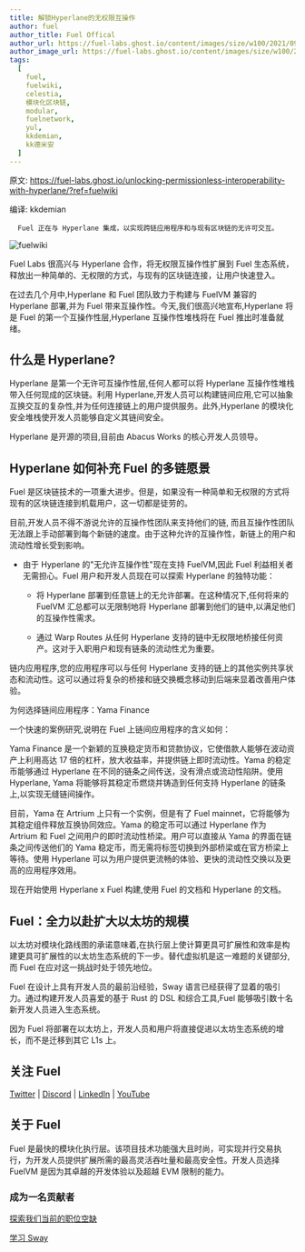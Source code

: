 ```yaml
---
title: 解锁Hyperlane的无权限互操作
author: fuel
author_title: Fuel Offical
author_url: https://fuel-labs.ghost.io/content/images/size/w100/2021/09/logo.svg
author_image_url: https://fuel-labs.ghost.io/content/images/size/w100/2021/09/logo.svg
tags:
  [
    fuel,
    fuelwiki,
    celestia,
    模块化区块链,
    modular,
    fuelnetwork,
    yul,
    kkdemian,
    kk德米安
  ]
---
```


原文: <https://fuel-labs.ghost.io/unlocking-permissionless-interoperability-with-hyperlane/?ref=fuelwiki>

编译: kkdemian

      Fuel 正在与 Hyperlane 集成，以实现跨链应用程序和与现有区块链的无许可交互。

![fuelwiki](https://fuel-labs.ghost.io/content/images/size/w2000/2023/05/Fuel_x_Hyperlane_Banner_2.5-1.png)

Fuel Labs 很高兴与 Hyperlane 合作，将无权限互操作性扩展到 Fuel 生态系统，释放出一种简单的、无权限的方式，与现有的区块链连接，让用户快速登入。

在过去几个月中,Hyperlane 和 Fuel 团队致力于构建与 FuelVM 兼容的 Hyperlane 部署,并为 Fuel 带来互操作性。今天,我们很高兴地宣布,Hyperlane 将是 Fuel 的第一个互操作性层,Hyperlane 互操作性堆栈将在 Fuel 推出时准备就绪。

## 什么是 Hyperlane?

Hyperlane 是第一个无许可互操作性层,任何人都可以将 Hyperlane 互操作性堆栈带入任何现成的区块链。利用 Hyperlane,开发人员可以构建链间应用,它可以抽象互换交互的复杂性,并为任何连接链上的用户提供服务。此外,Hyperlane 的模块化安全堆栈使开发人员能够自定义其链间安全。

Hyperlane 是开源的项目,目前由 Abacus Works 的核心开发人员领导。

## Hyperlane 如何补充 Fuel 的多链愿景

Fuel 是区块链技术的一项重大进步。但是，如果没有一种简单和无权限的方式将现有的区块链连接到机载用户，这一切都是徒劳的。

目前,开发人员不得不游说允许的互操作性团队来支持他们的链, 而且互操作性团队无法跟上手动部署到每个新链的速度。由于这种允许的互操作性，新链上的用户和流动性增长受到影响。

- 由于 Hyperlane 的"无允许互操作性"现在支持 FuelVM,因此 Fuel 利益相关者无需担心。Fuel 用户和开发人员现在可以探索 Hyperlane 的独特功能：

  - 将 Hyperlane 部署到任意链上的无允许部署。在这种情况下,任何将来的 FuelVM 汇总都可以无限制地将 Hyperlane 部署到他们的链中,以满足他们的互操作性需求。

  - 通过 Warp Routes 从任何 Hyperlane 支持的链中无权限地桥接任何资产。这对于入职用户和现有链条的流动性尤为重要。

链内应用程序,您的应用程序可以与任何 Hyperlane 支持的链上的其他实例共享状态和流动性。这可以通过将复杂的桥接和链交换概念移动到后端来显着改善用户体验。

为何选择链间应用程序：Yama Finance

一个快速的案例研究,说明在 Fuel 上链间应用程序的含义如何：

Yama Finance 是一个新颖的互换稳定货币和贷款协议，它使借款人能够在波动资产上利用高达 17 倍的杠杆，放大收益率，并提供链上即时流动性。Yama 的稳定币能够通过 Hyperlane 在不同的链条之间传送，没有滑点或流动性陷阱。使用 Hyperlane, Yama 将能够将其稳定币燃烧并铸造到任何支持 Hyperlane 的链条上,以实现无缝链间操作。

目前，Yama 在 Artrium 上只有一个实例，但是有了 Fuel mainnet，它将能够为其稳定组件释放互换协同效应。Yama 的稳定币可以通过 Hyperlane 作为 Artrium 和 Fuel 之间用户的即时流动性桥梁。用户可以直接从 Yama 的界面在链条之间传送他们的 Yama 稳定币，而无需将标签切换到外部桥梁或在官方桥梁上等待。使用 Hyperlane 可以为用户提供更流畅的体验、更快的流动性交换以及更高的应用程序效用。

现在开始使用 Hyperlane x Fuel 构建,使用 Fuel 的文档和 Hyperlane 的文档。

## Fuel：全力以赴扩大以太坊的规模

以太坊对模块化路线图的承诺意味着,在执行层上使计算更具可扩展性和效率是构建更具可扩展性的以太坊生态系统的下一步。替代虚拟机是这一难题的关键部分,而 Fuel 在应对这一挑战时处于领先地位。

Fuel 在设计上具有开发人员的最前沿经验，Sway 语言已经获得了显着的吸引力。通过构建开发人员喜爱的基于 Rust 的 DSL 和综合工具,Fuel 能够吸引数十名新开发人员进入生态系统。

因为 Fuel 将部署在以太坊上，开发人员和用户将直接促进以太坊生态系统的增长，而不是迁移到其它 L1s 上。

## 关注 Fuel

[Twitter](https://twitter.com/fuellabs_?ref=fuelwiki) | [Discord](http://discord.com/invite/xfpK4Pe?ref=fuelwiki) | [LinkedIn](https://www.linkedin.com/company/fuel-labs/?ref=fuelwiki) | [YouTube](https://www.youtube.com/channel/UCam2Sj3SvFSAIfDbP-4jWZQ?ref=fuelwiki)

## 关于 Fuel

Fuel 是最快的模块化执行层。该项目技术功能强大且时尚，可实现并行交易执行，为开发人员提供扩展所需的最高灵活吞吐量和最高安全性。开发人员选择 FuelVM 是因为其卓越的开发体验以及超越 EVM 限制的能力。

### 成为一名贡献者

[探索我们当前的职位空缺](https://jobs.lever.co/fuellabs?ref=fuelwiki)

[学习 Sway](https://fuellabs.github.io/sway/v0.24.5/?ref=fuelwiki)
